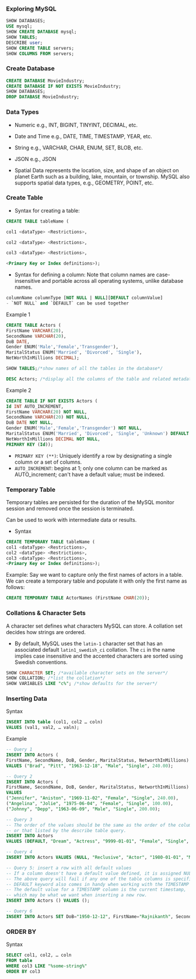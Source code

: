 ### Exploring MySQL
```sql
SHOW DATABASES;
USE mysql;
SHOW CREATE DATABASE mysql;
SHOW TABLES;
DESCRIBE user;
SHOW CREATE TABLE servers;
SHOW COLUMNS FROM servers;
```

### Create Database
```sql
CREATE DATABASE MovieIndustry;
CREATE DATABASE IF NOT EXISTS MovieIndustry;
SHOW DATABASES;
DROP DATABASE MovieIndustry;
```

### Data Types
- Numeric e.g., INT, BIGINT, TINYINT, DECIMAL, etc.

- Date and Time e.g., DATE, TIME, TIMESTAMP, YEAR, etc.

- String e.g., VARCHAR, CHAR, ENUM, SET, BLOB, etc.

- JSON e.g., JSON

- Spatial Data represents the location, size, and shape of an object on planet Earth such as a building, lake, mountain, or township. MySQL also supports spatial data types, e.g., GEOMETRY, POINT, etc.

### Create Table
- Syntax for creating a table:
```sql
CREATE TABLE tableName (

col1 <dataType> <Restrictions>,

col2 <dataType> <Restrictions>,

col3 <dataType> <Restrictions>,

<Primary Key or Index definitions>);
```
- Syntax for defining a column:
Note that column names are case-insensitive and portable across all operating systems, unlike database names.
```sql
columnName columnType [NOT NULL | NULL][DEFAULT columnValue]
- `NOT NULL` and `DEFAULT` can be used together
```

Example 1
```sql
CREATE TABLE Actors (
FirstName VARCHAR(20),
SecondName VARCHAR(20),
DoB DATE,
Gender ENUM('Male','Female','Transgender'),
MaritalStatus ENUM('Married', 'Divorced', 'Single'),
NetWorthInMillions DECIMAL);

SHOW TABLES;/*show names of all the tables in the database*/

DESC Actors; /*display all the columns of the table and related metadata(data type and nullability)*/
```

Example 2
```sql
CREATE TABLE IF NOT EXISTS Actors (
Id INT AUTO_INCREMENT,
FirstName VARCHAR(20) NOT NULL,
SecondName VARCHAR(20) NOT NULL,
DoB DATE NOT NULL,
Gender ENUM('Male','Female','Transgender') NOT NULL,
MaritalStatus ENUM('Married', 'Divorced', 'Single', 'Unknown') DEFAULT "Unknown",
NetWorthInMillions DECIMAL NOT NULL,
PRIMARY KEY (Id));
```
- `PRIMARY KEY (**)`: Uniquely identify a row by designating a single column or a set of columns.
- `AUTO_INCREMENT`: begins at 1; only one column can be marked as AUTO_increment; can't have a default value; must be indexed.

### Temporary Table
Temporary tables are persisted for the duration of the MySQL monitor session and removed once the session is terminated.

Can be used to work with intermediate data or results.

- Syntax
```sql
CREATE TEMPORARY TABLE tableName (
col1 <dataType> <Restrictions>,
col2 <dataType> <Restrictions>,
col3 <dataType> <Restrictions>,
<Primary Key or Index definitions>);
```

Example: Say we want to capture only the first names of actors in a table. We can create a temporary table and populate it with only the first name as follows:
```sql
CREATE TEMPORARY TABLE ActorNames (FirstName CHAR(20));
```

### Collations & Character Sets
A character set defines what characters MySQL can store.
A collation set decides how strings are ordered.
- By default, MySQL uses the `latin-1` character set that has an associated default `latin1_swedish_ci` collation. The `ci` in the name implies case insensitive and the accented characters are sorted using Swedish conventions.
```sql
SHOW CHARACTER SET; /*available character sets on the server*/
SHOW COLLATION; /*list the collation*/
SHOW VARIABLES LIKE "c%"; /*show defaults for the server*/
```
### Inserting Data
Syntax
```sql
INSERT INTO table (col1, col2 … coln)
VALUES (val1, val2, … valn);
```

Example
```sql
-- Query 1
INSERT INTO Actors ( 
FirstName, SecondName, DoB, Gender, MaritalStatus, NetworthInMillions) 
VALUES ("Brad", "Pitt", "1963-12-18", "Male", "Single", 240.00);

-- Query 2
INSERT INTO Actors ( 
FirstName, SecondName, DoB, Gender, MaritalStatus, NetworthInMillions) 
VALUES 
("Jennifer", "Aniston", "1969-11-02", "Female", "Single", 240.00),
("Angelina", "Jolie", "1975-06-04", "Female", "Single", 100.00),
("Johnny", "Depp", "1963-06-09", "Male", "Single", 200.00);

-- Query 3
-- The order of the values should be the same as the order of the columns in the table 
-- or that listed by the describe table query.
INSERT INTO Actors 
VALUES (DEFAULT, "Dream", "Actress", "9999-01-01", "Female", "Single", 000.00);

-- Query 4
INSERT INTO Actors VALUES (NULL, "Reclusive", "Actor", "1980-01-01", "Male", "Single", DEFAULT);

-- Query 5: insert a row with all default values 
-- If a column doesn't have a default value defined, it is assigned NULL as default.
-- The above query will fail if any one of the table columns is specified as not-null. 
-- DEFAULT keyword also comes in handy when working with the TIMESTAMP column. 
-- The default value for a TIMESTAMP column is the current timestamp, 
-- which may be what we want when inserting a new row.
INSERT INTO Actors () VALUES ();

-- Query 6
INSERT INTO Actors SET DoB="1950-12-12", FirstName="Rajnikanth", SecondName="",  Gender="Male", NetWorthInMillions=50,  MaritalStatus="Married";
```

### ORDER BY
Syntax
```sql
SELECT col1, col2, … coln
FROM table
WHERE col3 LIKE "%some-string%"
ORDER BY col3
```


